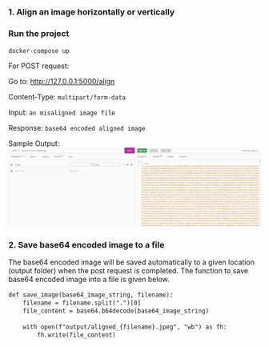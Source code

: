 ### 1. Align an image horizontally or vertically

### Run the project

```
docker-compose up
```

For POST request: 

Go to: http://127.0.0.1:5000/align

Content-Type: `multipart/form-data`

Input: `an misaligned image file`

Response: `base64 encoded aligned image`

Sample Output:
![Sample Output](output.png)

### 2. Save base64 encoded image to a file

The base64 encoded image will be saved automatically to a given location (output folder) 
when the post request is completed. The function to save base64 encoded image
into a file is given below.
```
def save_image(base64_image_string, filename):
    filename = filename.split(".")[0]
    file_content = base64.b64decode(base64_image_string)

    with open(f"output/aligned_{filename}.jpeg", "wb") as fh:
        fh.write(file_content)
```
